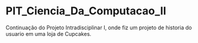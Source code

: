 # PIT_Ciencia_Da_Computacao_II
Continuação do Projeto Intradisciplinar I, onde fiz um projeto de historia do usuario em uma loja de Cupcakes.
